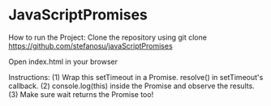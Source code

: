 # JavaScriptPromises

How to run the Project: Clone the repository using git clone https://github.com/stefanosu/javaScriptPromises

Open index.html in your browser

Instructions:
			(1) Wrap this setTimeout in a Promise. resolve() in setTimeout's callback.
			(2) console.log(this) inside the Promise and observe the results.
			(3) Make sure wait returns the Promise too!
			 
